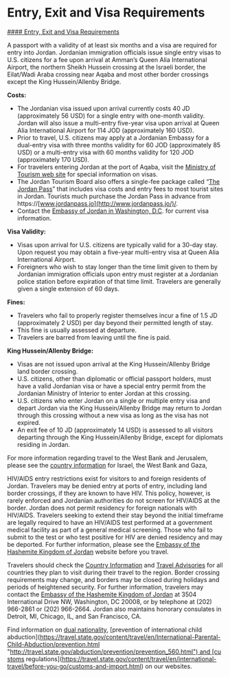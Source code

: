 # Entry, Exit and Visa Requirements

[#### Entry, Exit and Visa Requirements](javascript:void(0); "Entry, Exit and Visa Requirements")

A passport with a validity of at least six months and a visa are required for entry into Jordan. Jordanian immigration officials issue single entry visas to U.S. citizens for a fee upon arrival at Amman’s Queen Alia International Airport, the northern Sheikh Hussein crossing at the Israeli border, the Eilat/Wadi Araba crossing near Aqaba and most other border crossings except the King Hussein/Allenby Bridge.

**Costs:**

* The Jordanian visa issued upon arrival currently costs 40 JD (approximately 56 USD) for a single entry with one-month validity. Jordan will also issue a multi-entry five-year visa upon arrival at Queen Alia International Airport for 114 JOD (approximately 160 USD).
* Prior to travel, U.S. citizens may apply at a Jordanian Embassy for a dual-entry visa with three months validity for 60 JOD (approximately 85 USD) or a multi-entry visa with 60 months validity for 120 JOD (approximately 170 USD).
* For travelers entering Jordan at the port of Aqaba, visit the [Ministry of Tourism web site](http://www.visitjordan.com/) for special information on visas.
* The Jordan Tourism Board also offers a single-fee package called “[The Jordan Pass](https://jordanpass.jo/Default.aspx)” that includes visa costs and entry fees to most tourist sites in Jordan. Tourists much purchase the Jordan Pass in advance from https://[www.jordanpass.jo](http://www.jordanpass.jo/)/.
* Contact the [Embassy of Jordan in Washington, D.C](http://www.jordanembassyus.org/). for current visa information.

**Visa Validity:**

* Visas upon arrival for U.S. citizens are typically valid for a 30-day stay. Upon request you may obtain a five-year multi-entry visa at Queen Alia International Airport.
* Foreigners who wish to stay longer than the time limit given to them by Jordanian immigration officials upon entry must register at a Jordanian police station before expiration of that time limit. Travelers are generally given a single extension of 60 days.

**Fines:**

* Travelers who fail to properly register themselves incur a fine of 1.5 JD (approximately 2 USD) per day beyond their permitted length of stay.
* This fine is usually assessed at departure.
* Travelers are barred from leaving until the fine is paid.

**King Hussein/Allenby Bridge:**

* Visas are not issued upon arrival at the King Hussein/Allenby Bridge land border crossing.
* U.S. citizens, other than diplomatic or official passport holders, must have a valid Jordanian visa or have a special entry permit from the Jordanian Ministry of Interior to enter Jordan at this crossing.
* U.S. citizens who enter Jordan on a single or multiple entry visa and depart Jordan via the King Hussein/Allenby Bridge may return to Jordan through this crossing without a new visa as long as the visa has not expired.
* An exit fee of 10 JD (approximately 14 USD) is assessed to all visitors departing through the King Hussein/Allenby Bridge, except for diplomats residing in Jordan.

For more information regarding travel to the West Bank and Jerusalem, please see the [country information](https://travel.state.gov/content/travel/en/international-travel/International-Travel-Country-Information-Pages/IsraeltheWestBankandGaza.html?wcmmode=disabled) for Israel, the West Bank and Gaza,

HIV/AIDS entry restrictions exist for visitors to and foreign residents of Jordan. Travelers may be denied entry at ports of entry, including land border crossings, if they are known to have HIV. This policy, however, is rarely enforced and Jordanian authorities do not screen for HIV/AIDS at the border. Jordan does not permit residency for foreign nationals with HIV/AIDS. Travelers seeking to extend their stay beyond the initial timeframe are legally required to have an HIV/AIDS test performed at a government medical facility as part of a general medical screening. Those who fail to submit to the test or who test positive for HIV are denied residency and may be deported. For further information, please see the [Embassy of the Hashemite Kingdom of Jordan](https://travel.state.gov/content/travel/en/international-travel/International-Travel-Country-Information-Pages/Jordan.html#ExternalPopup) website before you travel.

Travelers should check the [Country Information](https://travel.state.gov/content/travel/en/international-travel/International-Travel-Country-Information-Pages.html) and [Travel Advisories](https://travel.state.gov/content/travel/en/traveladvisories/traveladvisories.html) for all countries they plan to visit during their travel to the region. Border crossing requirements may change, and borders may be closed during holidays and periods of heightened security. For further information, travelers may contact the [Embassy of the Hashemite Kingdom of Jordan](http://www.jordanembassyus.org/) at 3504 International Drive NW, Washington, DC 20008, or by telephone at (202) 966-2861 or (202) 966-2664. Jordan also maintains honorary consulates in Detroit, MI, Chicago, IL, and San Francisco, CA.  
  
Find information on [dual nationality](https://travel.state.gov/content/travel/en/international-travel/before-you-go/travelers-with-special-considerations/Dual-Nationality-Travelers.html "http://travel.state.gov/travel/cis_pa_tw/cis/cis_1753.html"), [prevention of international child abduction](https://travel.state.gov/content/travel/en/International-Parental-Child-Abduction/prevention.html "http://travel.state.gov/abduction/prevention/prevention_560.html") and [customs regulations](https://travel.state.gov/content/travel/en/international-travel/before-you-go/customs-and-import.html) on our websites.